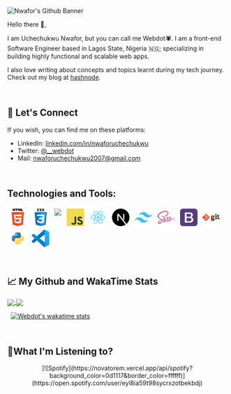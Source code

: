 ![Nwafor's Github Banner](https://res.cloudinary.com/webdot/image/upload/v1616273413/twitter-banner_1_eimahk.png)

Hello there :wave:,

I am Uchechukwu Nwafor, but you can call me Webdot🕷️. I am a front-end Software Engineer based in Lagos State, Nigeria 🇳🇬; specializing in building highly functional and scalable web apps.

I also love writing about concepts and topics learnt during my tech journey. Check out my blog at [hashnode](https://nwaforuchechukwu.hashnode.dev/).

&nbsp;

## :handshake:   Let's Connect
If you wish, you can find me on these platforms:

- LinkedIn: [linkedin.com/in/nwaforuchechukwu](https://linkedin.com/in/nwaforuchechukwu)
- Twitter: [@__webdot](https://twitter.com/__webdot)
- Mail: nwaforuchechukwu2007@gmail.com

&nbsp;

## Technologies and Tools:
<p align="left">
<img src="https://raw.githubusercontent.com/github/explore/80688e429a7d4ef2fca1e82350fe8e3517d3494d/topics/html/html.png" alt="html" height="40" style="vertical-align:top; margin:4px" />
<img src="https://raw.githubusercontent.com/github/explore/80688e429a7d4ef2fca1e82350fe8e3517d3494d/topics/css/css.png" alt="css" height="40" style="vertical-align:top; margin:4px" />
<img src="https://cdn.jsdelivr.net/gh/devicons/devicon/icons/typescript/typescript-original.svg" height="40" style="vertical-align:top; margin:4px" />
<img src="https://raw.githubusercontent.com/github/explore/80688e429a7d4ef2fca1e82350fe8e3517d3494d/topics/javascript/javascript.png" alt="Javascript" height="40" style="vertical-align:top; margin:4px" />
<img src="https://raw.githubusercontent.com/github/explore/80688e429a7d4ef2fca1e82350fe8e3517d3494d/topics/react/react.png" alt="React js" height="40" style="vertical-align:top; margin:4px" />
<img src="https://github.com/devicons/devicon/blob/v2.16.0/icons/nextjs/nextjs-plain.svg" height="40" style="vertical-align:top; margin:4px"/>    
<img src="https://github.com/devicons/devicon/blob/v2.16.0/icons/tailwindcss/tailwindcss-original.svg" height="40" style="vertical-align:top; margin:4px"/>
<img src="https://raw.githubusercontent.com/github/explore/80688e429a7d4ef2fca1e82350fe8e3517d3494d/topics/sass/sass.png" alt="sass" height="40" style="vertical-align:top; margin:4px" />
<img src="https://raw.githubusercontent.com/github/explore/80688e429a7d4ef2fca1e82350fe8e3517d3494d/topics/bootstrap/bootstrap.png" alt="bootstrap" height="40" style="vertical-align:top; margin:4px" />
<img src="https://raw.githubusercontent.com/github/explore/80688e429a7d4ef2fca1e82350fe8e3517d3494d/topics/git/git.png" alt="git" height="40" style="vertical-align:top; margin:4px" />
<img src="https://raw.githubusercontent.com/github/explore/80688e429a7d4ef2fca1e82350fe8e3517d3494d/topics/python/python.png" alt="Python" height="40" style="vertical-align:top; margin:4px" />
<img src="https://raw.githubusercontent.com/github/explore/80688e429a7d4ef2fca1e82350fe8e3517d3494d/topics/visual-studio-code/visual-studio-code.png" alt="VS Code" height="40" style="vertical-align:top; margin:4px" />
</p>

&nbsp;
## :chart_with_upwards_trend:   My Github and WakaTime Stats
<a href="#">
  <img align="center" src="https://github-readme-stats.vercel.app/api?username=webdott&show_icons=true&theme=radical&border_radius=10" />
</a>
<a href="#">
  <img align="center" src="https://github-readme-stats.vercel.app/api/top-langs/?username=webdott&theme=radical&border_radius=10" />
</a>

&nbsp;
[![Webdot's wakatime stats](https://github-readme-stats.vercel.app/api/wakatime?username=webdot&theme=radical&border_radius=10)](#)

&nbsp;
## 🎵What I'm Listening to?
<div align="center">
  [![Spotify](https://novatorem.vercel.app/api/spotify?background_color=0d1117&border_color=ffffff)](https://open.spotify.com/user/eyl8ia59t98sycrxzotbekbdj)
</div>
